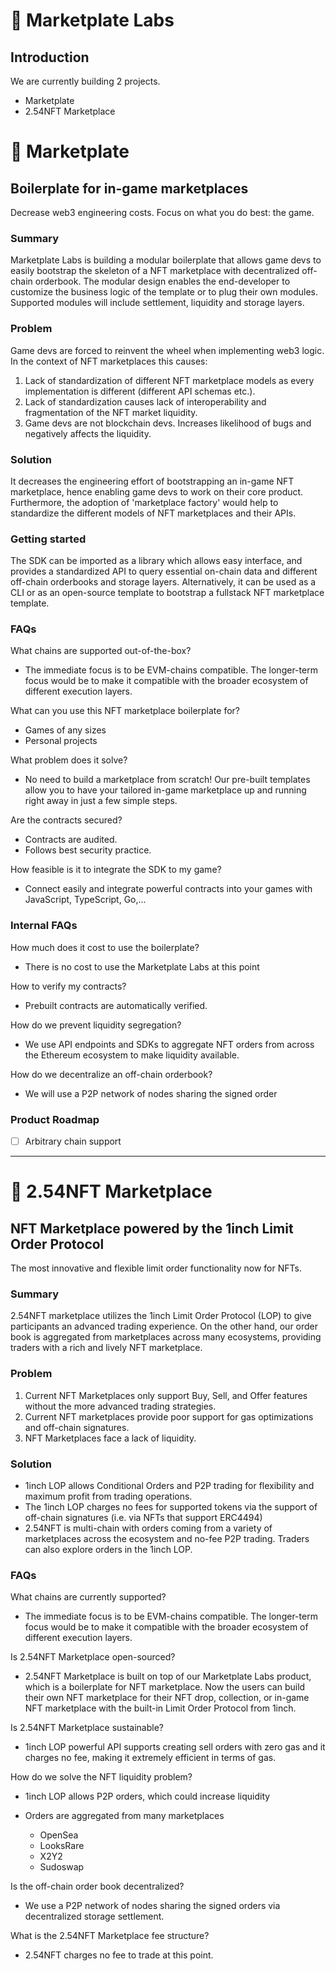 # 🎴 Marketplate Labs 

## Introduction

We are currently building 2 projects.
- Marketplate
- 2.54NFT Marketplace

# 🧱 Marketplate

## Boilerplate for in-game marketplaces

Decrease web3 engineering costs. Focus on what you do best: the
game.

### Summary

Marketplate Labs is building a modular boilerplate that allows game devs to easily bootstrap
the skeleton of a NFT marketplace with decentralized off-chain
orderbook. The modular design enables the end-developer to
customize the business logic of the template or to plug their
own modules. Supported modules will include settlement,
liquidity and storage layers.

### Problem

Game devs are forced to reinvent the wheel when implementing
web3 logic. In the context of NFT marketplaces this causes:

1) Lack of standardization of different NFT marketplace models
as every implementation is different (different API schemas
etc.).
2) Lack of standardization causes lack of interoperability and
fragmentation of the NFT market liquidity.
3) Game devs are not blockchain devs. Increases likelihood of
bugs and negatively affects the liquidity.

### Solution

It decreases the engineering effort of bootstrapping an in-game NFT
marketplace, hence enabling game devs to work on their core
product. Furthermore, the adoption of 'marketplace factory' would
help to standardize the different models of NFT marketplaces and
their APIs.

### Getting started

The SDK can be imported as a library which allows easy interface,
and provides a standardized API to query essential on-chain data and
different off-chain orderbooks and storage layers. Alternatively, it can
be used as a CLI or as an open-source template to bootstrap a
fullstack NFT marketplace template.

### FAQs

What chains are supported out-of-the-box?
- The immediate focus is to be EVM-chains compatible. The
longer-term focus would be to make it compatible with the
broader ecosystem of different execution layers.
 
What can you use this NFT marketplace boilerplate for?
- Games of any sizes
- Personal projects
 
What problem does it solve?
- No need to build a marketplace from scratch! Our pre-built
templates allow you to have your tailored in-game
marketplace up and running right away in just a few simple
steps.

Are the contracts secured?
- Contracts are audited.
- Follows best security practice.

How feasible is it to integrate the SDK to my game?
- Connect easily and integrate powerful contracts into your
games with JavaScript, TypeScript, Go,...

### Internal FAQs

How much does it cost to use the boilerplate?
- There is no cost to use the Marketplate Labs at this point
 
How to verify my contracts?
- Prebuilt contracts are automatically verified.

How do we prevent liquidity segregation?
- We use API endpoints and SDKs to aggregate NFT
orders from across the Ethereum ecosystem to make
liquidity available.

How do we decentralize an off-chain orderbook?
- We will use a P2P network of nodes sharing the signed
order

### Product Roadmap

- [ ] Arbitrary chain support

----

# 🦄 2.54NFT Marketplace

## NFT Marketplace powered by the 1inch Limit Order Protocol 

The most innovative and flexible limit order functionality now for NFTs.

### Summary

2.54NFT marketplace utilizes the 1inch Limit Order Protocol (LOP) to give participants an advanced trading experience. On the other hand, our order book is aggregated from marketplaces across many ecosystems, providing traders with a rich and lively NFT marketplace. 

### Problem

1) Current NFT Marketplaces only support Buy, Sell, and Offer features without the more advanced trading strategies.
2) Current NFT marketplaces provide poor support for gas optimizations and off-chain signatures.
3) NFT Marketplaces face a lack of liquidity.

### Solution

- 1inch LOP allows Conditional Orders and P2P trading for flexibility and maximum profit from trading operations.
- The 1inch LOP charges no fees for supported tokens via the support of off-chain signatures (i.e. via NFTs that support ERC4494)
- 2.54NFT is multi-chain with orders coming from a variety of marketplaces across the ecosystem and no-fee P2P trading. Traders can also explore orders in the 1inch LOP.

### FAQs

What chains are currently supported?
- The immediate focus is to be EVM-chains compatible. The longer-term focus would be to make it compatible with the broader ecosystem of different execution layers.

Is 2.54NFT Marketplace open-sourced?
- 2.54NFT Marketplace is built on top of our Marketplate Labs product, which is a boilerplate for NFT marketplace. Now the users can build their own NFT marketplace for their NFT drop, collection, or in-game NFT marketplace with the built-in Limit Order Protocol from 1inch.

Is 2.54NFT Marketplace sustainable?
- 1inch LOP powerful API supports creating sell orders with zero gas and it charges no fee, making it extremely efficient in terms of gas.

How do we solve the NFT liquidity problem?
- 1inch LOP allows P2P orders, which could increase liquidity
- Orders are aggregated from many marketplaces
 
  - OpenSea
  - LooksRare
  - X2Y2
  - Sudoswap

Is the off-chain order book decentralized?
- We use a P2P network of nodes sharing the signed orders via decentralized storage settlement.
 
What is the 2.54NFT Marketplace fee structure?
- 2.54NFT charges no fee to trade at this point.


<!--

**Here are some ideas to get you started:**

🙋‍♀️ A short introduction - what is your organization all about?
🌈 Contribution guidelines - how can the community get involved?
👩‍💻 Useful resources - where can the community find your docs? Is there anything else the community should know?
🍿 Fun facts - what does your team eat for breakfast?
🧙 Remember, you can do mighty things with the power of [Markdown](https://docs.github.com/github/writing-on-github/getting-started-with-writing-and-formatting-on-github/basic-writing-and-formatting-syntax)
-->

